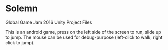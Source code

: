 # Solemn
Global Game Jam 2016 Unity Project Files

This is an android game, press on the left side of the screen to run, slide up to jump.
The mouse can be used for debug-purpose (left-click to walk, right click to jump).

